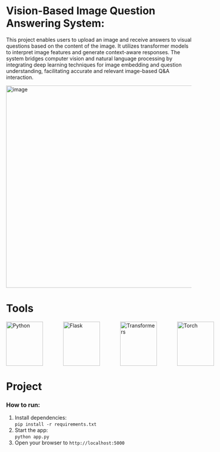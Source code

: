 # Vision-Based Image Question Answering System:
 This project enables users to upload an image and receive  answers to visual questions based on the content of the image. It utilizes  transformer models to interpret image features and generate context-aware responses. The system bridges computer vision and natural language processing by integrating deep learning techniques for image embedding and question understanding, facilitating accurate and relevant image-based Q&A interaction.

<img width="602" height="549" alt="image" src="https://github.com/user-attachments/assets/d5e9182e-4d4b-4451-bffc-b183ee931f6e" />


# Tools

<p style="display: flex; gap: 55px;">
  <img src="https://upload.wikimedia.org/wikipedia/commons/c/c3/Python-logo-notext.svg" alt="Python" width="100" height="120"/>
  <img src="https://nordicapis.com/wp-content/uploads/How-to-Create-an-API-Using-The-Flask-Framework.png" alt="Flask" width="100" height="120"/>
  <img src="https://huggingface.co/blog/assets/59_transformers_philosophy/transformers.png" alt="Transformers" width="100" height="120"/>
  <img src="https://img-blog.csdnimg.cn/bf1518891cb542b188a3ee64b1285ec8.png" alt="Torch" width="100" height="120"/>
</p>

# Project
### **How to run:**
1. Install dependencies:  
   `pip install -r requirements.txt`
2. Start the app:  
   `python app.py`
3. Open your browser to
   `http://localhost:5000`
